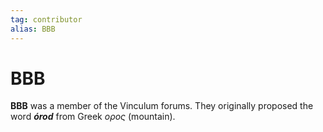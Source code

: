```yaml
---
tag: contributor
alias: BBB
---
```

# BBB

**BBB** was a member of the Vinculum forums. They originally proposed the word **_órod_** from Greek _ορος_ (mountain).